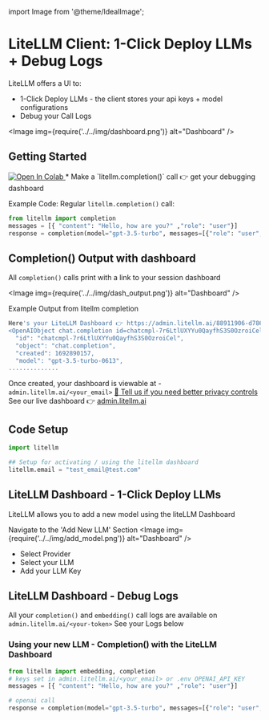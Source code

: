 import Image from '@theme/IdealImage';

# LiteLLM Client: 1-Click Deploy LLMs + Debug Logs
LiteLLM offers a UI to:
* 1-Click Deploy LLMs - the client stores your api keys + model configurations
* Debug your Call Logs 

<Image img={require('../../img/dashboard.png')} alt="Dashboard" />

## Getting Started
<a target="_blank" href="https://colab.research.google.com/github/https://colab.research.google.com/drive/1y2ChqxJOwEByThibxYMEpY5P6_RTNjj4?usp=sharing">
    <img src="https://colab.research.google.com/assets/colab-badge.svg" alt="Open In Colab"/>
</a>
* Make a `litellm.completion()` call 👉 get your debugging dashboard  

Example Code: Regular `litellm.completion()` call:
```python
from litellm import completion
messages = [{ "content": "Hello, how are you?" ,"role": "user"}]
response = completion(model="gpt-3.5-turbo", messages=[{"role": "user", "content": "Hi 👋 - i'm openai"}])
```

## Completion() Output with dashboard
All `completion()` calls print with a link to your session dashboard

<Image img={require('../../img/dash_output.png')} alt="Dashboard" />


Example Output from litellm completion
```bash
Here's your LiteLLM Dashboard 👉 https://admin.litellm.ai/88911906-d786-44f2-87c7-9720e6031b45
<OpenAIObject chat.completion id=chatcmpl-7r6LtlUXYYu0QayfhS3S0OzroiCel at 0x7fb307375030> JSON: {
  "id": "chatcmpl-7r6LtlUXYYu0QayfhS3S0OzroiCel",
  "object": "chat.completion",
  "created": 1692890157,
  "model": "gpt-3.5-turbo-0613",
..............

```

Once created, your dashboard is viewable at - `admin.litellm.ai/<your_email>` [👋 Tell us if you need better privacy controls](https://calendly.com/d/4mp-gd3-k5k/berriai-1-1-onboarding-litellm-hosted-version?month=2023-08)
See our live dashboard 👉 [admin.litellm.ai](https://admin.litellm.ai/)



## Code Setup
```python
import litellm

## Setup for activating / using the litellm dashboard
litellm.email = "test_email@test.com"

```

## LiteLLM Dashboard - 1-Click Deploy LLMs
LiteLLM allows you to add a new model using the liteLLM Dashboard 

Navigate to the 'Add New LLM' Section
<Image img={require('../../img/add_model.png')} alt="Dashboard" />
- Select Provider
- Select your LLM 
- Add your LLM Key

## LiteLLM Dashboard - Debug Logs 
All your `completion()` and `embedding()` call logs are available on `admin.litellm.ai/<your-token>`
See your Logs below

### Using your new LLM - Completion() with the LiteLLM Dashboard
```python
from litellm import embedding, completion
# keys set in admin.litellm.ai/<your_email> or .env OPENAI_API_KEY
messages = [{ "content": "Hello, how are you?" ,"role": "user"}]

# openai call
response = completion(model="gpt-3.5-turbo", messages=[{"role": "user", "content": "Hi 👋 - i'm openai"}])
```

